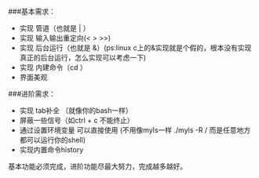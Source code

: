 


###基本需求：

- 实现 管道（也就是 | ）
- 实现 输入输出重定向(< > >>)
- 实现 后台运行（也就是 &）(ps:linux c上的&实现就是个假的，根本没有实现真正的后台运行，怎么实现可以考虑一下)
- 实现 内建命令（cd ）
- 界面美观

###进阶需求：

- 实现 tab补全 （就像你的bash一样）
- 屏蔽一些信号（如ctrl + c 不能终止）
- 通过设置环境变量 可以直接使用 (不用像myls一样 ./myls -R / 而是任意地方都可以运行你的shell)
- 实现内置命令history

基本功能必须完成，进阶功能尽最大努力，完成越多越好。

